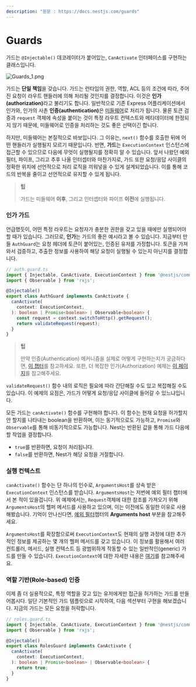 ```yaml
---
description: "원문 : https://docs.nestjs.com/guards"
---
```


# Guards

가드는 `@Injectable()` 데코레이터가 붙어있는, `CanActivate` 인터페이스를 구현하는 클래스입니다.

![Guards_1.png](https://docs.nestjs.com/assets/Guards_1.png)

가드는 **단일 책임**을 갖습니다. 가드는 런타임의 권한, 역할, ACL 등의 조건에 따라, 주어진 요청이 라우트 핸들러에 의해 처리될 것인지를 결정합니다. 이것은 <strong>인가(authorization)</strong>라고 불리기도 합니다. 일반적으로 기존 Express 어플리케이션에서 인가와, 인가의 사촌 <strong>인증(authentication)</strong>은 [미들웨어](https://docs.nestjs.com/middleware)로 처리가 됩니다. 물론 토큰 검증과 `request` 객체에 속성을 붙이는 것이 특정 라우트 컨텍스트와 메타데이터에 한정되지 않기 때문에, 미들웨어로 인증을 처리하는 것도 좋은 선택이긴 합니다.

하지만, 미들웨어는 본질적으로 바보입니다. 그 이유는, `next()` 함수를 호출한 뒤에 어떤 핸들러가 실행될지 모르기 때문입니다. 반면, **가드**는 `ExecutionContext` 인스턴스에 접근할 수 있으므로 다음에 무엇이 실행될지를 정확히 알 수 있습니다. 앞서 나왔던 예외 필터, 파이프, 그리고 추후 나올 인터셉터와 마찬가지로, 가드 또한 요청/응답 사이클의 정확한 위치에 선언적으로 처리 로직을 끼워넣을 수 있게 설계되었습니다. 이를 통해 코드의 반복을 줄이고 선언적으로 유지할 수 있게 됩니다.

> **팁**
> 
> 가드는 미들웨어 **이후**, 그리고 인터셉터와 파이프 **이전**에 실행됩니다.

### 인가 가드

언급했듯이, 어떤 특정 라우트는 요청자가 충분한 권한을 갖고 있을 때에만 실행되어야 할 때가 있습니다. 그러므로, **인가**는 가드의 좋은 예시라고 볼 수 있습니다. 지금부터 만들 `AuthGuard`는 요청 헤더에 토큰이 붙어있는, 인증된 유저를 가정합니다. 토큰을 가져와서 검증하고, 추출한 정보를 사용하여 해당 요청이 실행될 수 있는지 아닌지를 결정합니다.

```typescript
// auth.guard.ts
import { Injectable, CanActivate, ExecutionContext } from '@nestjs/common';
import { Observable } from 'rxjs';

@Injectable()
export class AuthGuard implements CanActivate {
  canActivate(
    context: ExecutionContext,
  ): boolean | Promise<boolean> | Observable<boolean> {
    const request = context.switchToHttp().getRequest();
    return validateRequest(request);
  }
}
```

> **팁**
> 
> 만약 인증(Authentication) 메커니즘을 실제로 어떻게 구현하는지가 궁금하다면, [이 챕터](https://docs.nestjs.com/security/authentication)를 참고하세요. 또한, 더 복잡한 인가(Authorization) 예제는 [이 페이지](https://docs.nestjs.com/security/authorization)를 참고해주세요.

`validateRequest()` 함수 내의 로직은 필요에 따라 간단해질 수도 있고 복잡해질 수도 있습니다. 이 예제의 요점은, 가드가 어떻게 요청/응답 사이클에 들어갈 수 있느냐입니다.

모든 가드는 `canActivate()` 함수를 구현해야 합니다. 이 함수는 현재 요청을 허가할지 안 할지를 나타내는 boolean을 반환하며, 이는 동기적으로도 가능하고, `Promise`와 `Observable`를 통해 비동기적으로도 가능합니다. Nest는 반환된 값을 통해 가드 다음에 할 작업을 결정합니다.

- `true`를 반환하면, 요청이 처리됩니다.
- `false`를 반환하면, Nest가 해당 요청을 거절합니다.

### 실행 컨텍스트

`canActivate()` 함수는 단 하나의 인수로, `ArgumentsHost`를 상속 받은 `ExecutionContext` 인스턴스를 받습니다. `ArgumentsHost`는 저번에 예외 필터 챕터에서 본 적이 있을겁니다. 위 예제에서는, `Request`객체에 대한 참조를 가져오기 위해 `ArgumentsHost`의 헬퍼 메서드를 사용하고 있으며, 이는 이전에도 동일한 이유로 사용해봤습니다. 기억이 안나신다면, [예외 필터](https://docs.nestjs.com/exception-filters#arguments-host)챕터의 **Arguments host** 부분을 참고해주세요.

`ArgumentsHost`를 확장함으로써 `ExecutionContext`도 현재의 실행 과정에 대한 추가적인 정보를 제공하는 몇 개의 헬퍼 메서드를 갖고 있습니다. 이 정보를 활용해서 여러 컨트롤러, 메서드, 실행 컨텍스트 등 광범위하게 작동할 수 있는 일반적인(generic) 가드를 만들 수 있습니다. `ExecutionContext`에 대한 자세한 내용은 [여기](https://docs.nestjs.com/fundamentals/execution-context)를 참고해주세요.

### 역할 기반(Role-based) 인증

이제 좀 더 실용적으로, 특정 역할을 갖고 있는 유저에게만 접근을 허가하는 가드를 만들어봅시다. 일단 기본적인 가드 템플릿으로 시작하여, 다음 섹션부터 구현을 해보겠습니다. 지금의 가드는 모든 요청을 허락합니다.

```typescript
// roles.guard.ts
import { Injectable, CanActivate, ExecutionContext } from '@nestjs/common';
import { Observable } from 'rxjs';

@Injectable()
export class RolesGuard implements CanActivate {
  canActivate(
    context: ExecutionContext,
  ): boolean | Promise<boolean> | Observable<boolean> {
    return true;
  }
}
```